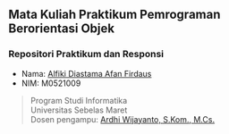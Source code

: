 ## Mata Kuliah Praktikum Pemrograman Berorientasi Objek
### Repositori Praktikum dan Responsi
- Nama: [Alfiki Diastama Afan Firdaus](http://github.com/alfikiafan)
- NIM: M0521009

> Program Studi Informatika  
> Universitas Sebelas Maret  
> Dosen pengampu: [Ardhi Wijayanto, S.Kom., M.Cs.](http://github.com/ardhiesta)  
